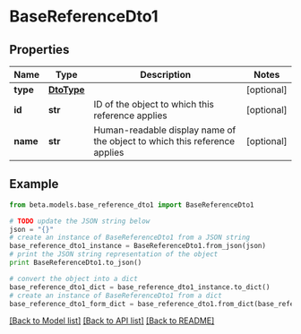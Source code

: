 # BaseReferenceDto1


## Properties
Name | Type | Description | Notes
------------ | ------------- | ------------- | -------------
**type** | [**DtoType**](DtoType.md) |  | [optional] 
**id** | **str** | ID of the object to which this reference applies | [optional] 
**name** | **str** | Human-readable display name of the object to which this reference applies | [optional] 

## Example

```python
from beta.models.base_reference_dto1 import BaseReferenceDto1

# TODO update the JSON string below
json = "{}"
# create an instance of BaseReferenceDto1 from a JSON string
base_reference_dto1_instance = BaseReferenceDto1.from_json(json)
# print the JSON string representation of the object
print BaseReferenceDto1.to_json()

# convert the object into a dict
base_reference_dto1_dict = base_reference_dto1_instance.to_dict()
# create an instance of BaseReferenceDto1 from a dict
base_reference_dto1_form_dict = base_reference_dto1.from_dict(base_reference_dto1_dict)
```
[[Back to Model list]](../README.md#documentation-for-models) [[Back to API list]](../README.md#documentation-for-api-endpoints) [[Back to README]](../README.md)


